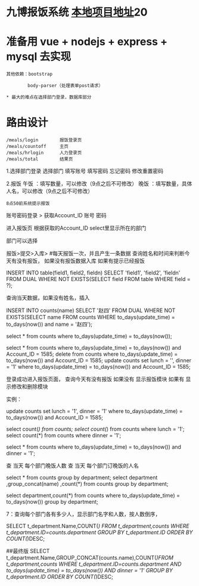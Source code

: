 # 九博报饭系统 [本地项目地址](http://localhost:8080/#/login)20

# 准备用 vue + nodejs + express + mysql 去实现
	其他依赖：bootstrap

			body-parser（处理表单post请求）

	* 最大的难点在选择部门登录，数据库部分



# 路由设计

	/meals/login		报饭登录页
	/meals/countoff		主页
	/meals/hrlogin		人力登录页
	/meals/total		结果页



1.选择部门登录
	选择部门
	填写账号
	填写密码
	忘记密码
	修改重置密码


2.报饭
	午饭	：填写数量，可以修改（9点之后不可修改）
	晚饭	：填写数量，具体人名，可以修改（9点之后不可修改）

	8点50前系统提示报饭




账号密码登录 > 获取Account_ID 账号 密码

进入报饭页 根据获取的Account_ID select里显示所在的部门

部门可以选择

报饭>提交>入库>
#每天报饭一次，并且产生一条数据
查询姓名和时间来判断今天有没有报饭，
如果没有报饭数据入库
如果有提示已经报饭




INSERT INTO table(field1, field2, fieldn)
SELECT 'field1', 'field2', 'fieldn'
FROM DUAL
WHERE NOT EXISTS(SELECT field FROM table WHERE field = ?);


查询当天数据，如果没有姓名，插入

INSERT INTO counts(name)
SELECT '赵四'
FROM DUAL
WHERE NOT EXISTS(SELECT name FROM counts WHERE to_days(update_time) = to_days(now()) and name = '赵四');




select *
from counts
where to_days(update_time) = to_days(now());



select * from counts where to_days(update_time) = to_days(now()) and Account_ID = 1585;
delete from  counts where to_days(update_time) = to_days(now()) and Account_ID = 1585;
update counts set lunch = '', dinner = '1' where to_days(update_time) = to_days(now()) and Account_ID = 1585;

登录成功进入报饭页面，
查询今天有没有报饭
  如果没有 显示报饭模块
  如果有 显示修改和删除模块


实例：


update counts
set
    lunch = '1',
    dinner = '1'
where
    to_days(update_time) = to_days(now()) and Account_ID = 1585;




select count(*) from counts;
select count(*) from counts where lunch = '1';
select count(*) from counts where dinner = '1';


select * from counts where to_days(update_time) = to_days(now()) and dinner = '1';


查 当天 每个部门晚饭人数
查 当天 每个部门订晚饭的人名

select * from counts group by department;
select department ,group_concat(name) ,count(*) from counts group by department;



select department,count(*) from counts where to_days(update_time) = to_days(now()) group by department;





7：查询每个部门各有多少人，显示部门名字和人数，按人数倒序，


SELECT t_department.Name,COUNT(*) FROM t_department,counts WHERE
t_department.ID=counts.department
GROUP BY t_department.ID
ORDER BY COUNT(*)DESC;






##最终版
SELECT t_department.Name,GROUP_CONCAT(counts.name),COUNT(*)FROM t_department,counts WHERE
t_department.ID=counts.department AND
to_days(update_time) = to_days(now()) AND
dinner = '1'
GROUP BY t_department.ID
ORDER BY COUNT(*)DESC;
